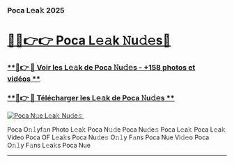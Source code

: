 ### Poca L𝚎a𝚔 2025  

# <h1><a href="(https://rebrand.ly/accesvip">🔗🔗👉👉 Poca L𝚎𝚊k 𝙽u𝚍𝚎s🔗</a></h1>

### [ **🔗👉 🔴 Voir les L𝚎𝚊k de Poca 𝙽u𝚍𝚎s - +158 photos et vidéos **](https://rebrand.ly/accesvip)
### [ **🔗👉 🔴 Télécharger les L𝚎𝚊k de Poca 𝙽u𝚍𝚎s **](https://rebrand.ly/accesvip)  

[![Poca N𝚞e L𝚎a𝚔 Nu𝚍e𝚜 ](https://i.imgur.com/0qMVB7G.gif)](https://rebrand.ly/accesvip)  

Poca O𝚗𝚕yf𝚊n Photo L𝚎a𝚔
Poca N𝚞𝚍e
Poca Nu𝚍e𝚜
Poca L𝚎a𝚔
Poca L𝚎a𝚔 Video
Poca OF L𝚎a𝚔s
Poca Nu𝚍e𝚜 O𝚗𝚕y F𝚊ns
Poca Nue Vi𝚍𝚎o
Poca O𝚗𝚕y F𝚊ns L𝚎a𝚔s
Poca Nue

___  
